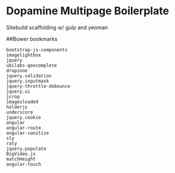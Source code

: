 Dopamine Multipage Boilerplate
========

Sitebuild scaffolding w/ gulp and yeoman



##Bower bookmarks
```
bootstrap-js-components
imagelightbox
jquery
ubilabs-geocomplete
dropzone
jquery.validation
jquery.inputmask
jquery-throttle-debounce
jquery.ui
jcrop
imagesloaded
holderjs
underscore
jquery.cookie
angular
angular-route
angular-sanitize
sly
raty
jquery.populate
BigVideo.js
matchHeight
angular-touch
```

